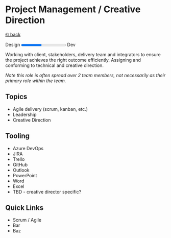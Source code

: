 # Project Management / Creative Direction

[&olt; back](../README.md)

Design <progress value="0.45"></progress> Dev

Working with client, stakeholders, delivery team and integrators to ensure the project achieves the right outcome efficiently.  Assigning and conforming to technical and creative direction.

_Note this role is often spread over 2 team members, not necessarily as their primary role within the team._

## Topics

* Agile delivery (scrum, kanban, etc.)
* Leadership
* Creative Direction

## Tooling

* Azure DevOps
* JIRA
* Trello
* GitHub
* Outlook
* PowerPoint
* Word
* Excel
* TBD - creative director specific?

## Quick Links

* Scrum / Agile
* Bar
* Baz